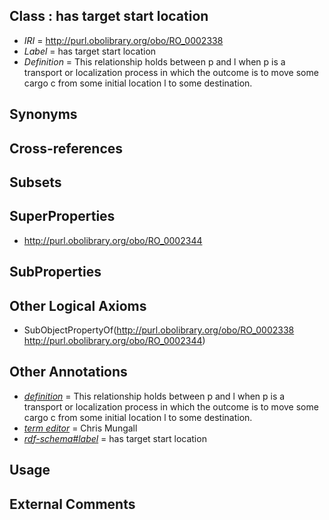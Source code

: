 
## Class : has target start location

 * *IRI* = http://purl.obolibrary.org/obo/RO_0002338
 * *Label* = has target start location
 * *Definition* = This relationship holds between p and l when p is a transport or localization process in which the outcome is to move some cargo c from some initial location l to some destination.

## Synonyms


## Cross-references


## Subsets


## SuperProperties

 * <http://purl.obolibrary.org/obo/RO_0002344>

## SubProperties


## Other Logical Axioms

 * SubObjectPropertyOf(<http://purl.obolibrary.org/obo/RO_0002338> <http://purl.obolibrary.org/obo/RO_0002344>)

## Other Annotations

 * *[definition](../../IAO/15/IAO_0000115.md)* = This relationship holds between p and l when p is a transport or localization process in which the outcome is to move some cargo c from some initial location l to some destination.
 * *[term editor](../../IAO/17/IAO_0000117.md)* = Chris Mungall
 * *[rdf-schema#label](../../el/rdf-schema#label.md)* = has target start location

## Usage


## External Comments

